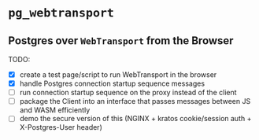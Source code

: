 # `pg_webtransport`

## Postgres over `WebTransport` from the Browser

TODO:
- [x] create a test page/script to run WebTransport in the browser
- [x] handle Postgres connection startup sequence messages
- [ ] run connection startup sequence on the proxy instead of the client
- [ ] package the Client into an interface that passes messages between JS and WASM efficiently
- [ ] demo the secure version of this (NGINX + kratos cookie/session auth + X-Postgres-User header)
